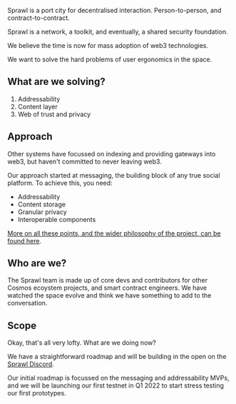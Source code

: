 Sprawl is a port city for decentralised interaction. Person-to-person, and contract-to-contract.

Sprawl is a network, a toolkit, and eventually, a shared security foundation.

We believe the time is now for mass adoption of web3 technologies.

We want to solve the hard problems of user ergonomics in the space.

## What are we solving?

1. Addressability
2. Content layer
3. Web of trust and privacy

## Approach

Other systems have focussed on indexing and providing gateways into web3, but haven't committed to never leaving web3.

Our approach started at messaging, the building block of any true social platform. To achieve this, you need:

- Addressability
- Content storage
- Granular privacy
- Interoperable components

[More on all these points, and the wider philosophy of the project, can be found here](./pages/approach.html).

## Who are we?

The Sprawl team is made up of core devs and contributors for other Cosmos ecoystem projects, and smart contract engineers. We have watched the space evolve and think we have something to add to the conversation.

## Scope

Okay, that's all very lofty. What are we doing now?

We have a straightforward roadmap and will be building in the open on the [Sprawl Discord]().

Our initial roadmap is focussed on the messaging and addressability MVPs, and we will be launching our first testnet in Q1 2022 to start stress testing our first prototypes.
